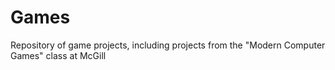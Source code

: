 # Games
Repository of game projects, including projects from the "Modern Computer Games" class at McGill
